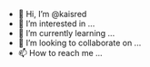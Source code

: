 - 👋 Hi, I’m @kaisred
- 👀 I’m interested in ...
- 🌱 I’m currently learning ...
- 💞️ I’m looking to collaborate on ...
- 📫 How to reach me ...

<!---
kaisred/kaisred is a ✨ special ✨ repository because its `README.md` (this file) appears on your GitHub profile.
You can click the Preview link to take a look at your changes.
--->

